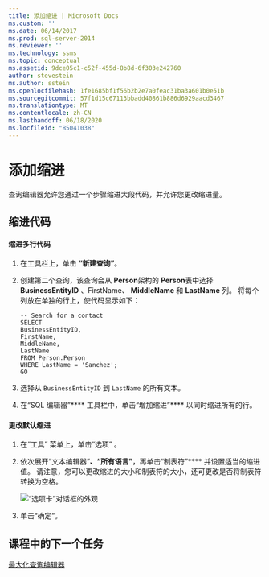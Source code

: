```yaml
---
title: 添加缩进 | Microsoft Docs
ms.custom: ''
ms.date: 06/14/2017
ms.prod: sql-server-2014
ms.reviewer: ''
ms.technology: ssms
ms.topic: conceptual
ms.assetid: 9dce05c1-c52f-455d-8b8d-6f303e242760
author: stevestein
ms.author: sstein
ms.openlocfilehash: 1fe1685bf1f56b2b2e7a0feac31ba3a601b0e51b
ms.sourcegitcommit: 57f1d15c67113bbadd40861b886d6929aacd3467
ms.translationtype: MT
ms.contentlocale: zh-CN
ms.lasthandoff: 06/18/2020
ms.locfileid: "85041038"
---
```

# <a name="adding-indentation"></a>添加缩进
  查询编辑器允许您通过一个步骤缩进大段代码，并允许您更改缩进量。  
  
## <a name="indenting-code"></a>缩进代码  
  
#### <a name="to-indent-multiple-lines-of-code"></a>缩进多行代码  
  
1.  在工具栏上，单击 **“新建查询”**。  
  
2.  创建第二个查询，该查询会从 **Person**架构的 **Person**表中选择 **BusinessEntityID** 、FirstName、 **MiddleName** 和 **LastName** 列。 将每个列放在单独的行上，使代码显示如下：  
  
    ```  
    -- Search for a contact  
    SELECT   
    BusinessEntityID,  
    FirstName,   
    MiddleName,   
    LastName  
    FROM Person.Person  
    WHERE LastName = 'Sanchez';  
    GO  
    ```  
  
3.  选择从 `BusinessEntityID` 到 `LastName` 的所有文本。  
  
4.  在“SQL 编辑器”**** 工具栏中，单击“增加缩进”**** 以同时缩进所有的行。  
  
#### <a name="to-change-the-default-indentation"></a>更改默认缩进  
  
1.  在“工具”  菜单上，单击“选项” 。  
  
2.  依次展开“文本编辑器”****、“所有语言”****，再单击“制表符”**** 并设置适当的缩进值。 请注意，您可以更改缩进的大小和制表符的大小，还可更改是否将制表符转换为空格。  
  
     ![“选项卡”对话框的外观](media/tabsdialog.gif "“选项卡”对话框的外观")  
  
3.  单击“确定”。  
  
## <a name="next-task-in-lesson"></a>课程中的下一个任务  
 [最大化查询编辑器](lesson-2-3-maximizing-query-editor.md)  
  
  
